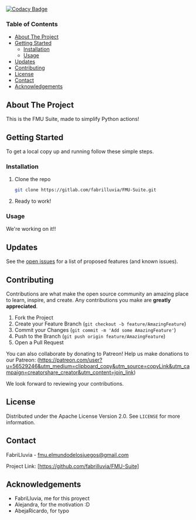 [![Codacy Badge](https://app.codacy.com/project/badge/Grade/0272fff45ed941daa9fae423dbdcdd7e)](https://app.codacy.com/gh/FabriLluvia/FMU-Suite/dashboard?utm_source=gh&utm_medium=referral&utm_content=&utm_campaign=Badge_grade)

### Table of Contents
- [About The Project](#about-the-project)
- [Getting Started](#getting-started)
  - [Installation](#installation)
  - [Usage](#usage)
- [Updates](#updates)
- [Contributing](#contributing)
- [License](#license)
- [Contact](#contact)
- [Acknowledgements](#acknowledgements)


<!-- ABOUT THE PROJECT -->
## About The Project

This is the FMU Suite, made to simplify Python actions!

<!-- GETTING STARTED -->
## Getting Started

To get a local copy up and running follow these simple steps.

### Installation

1. Clone the repo
   ```sh
   git clone https://gitlab.com/fabrilluvia/FMU-Suite.git

   ```
2. Ready to work!


<!-- USAGE EXAMPLES -->
### Usage
We're working on it!!


<!-- Updates -->
## Updates

See the [open issues](https://gitlab.com/fabrilluvia/FMU-Suite/-/issues) for a list of proposed features (and known issues).



<!-- CONTRIBUTING -->
## Contributing

Contributions are what make the open source community an amazing place to learn, inspire, and create. Any contributions you make are **greatly appreciated**.

1. Fork the Project
2. Create your Feature Branch (`git checkout -b feature/AmazingFeature`)
3. Commit your Changes (`git commit -m 'Add some AmazingFeature'`)
4. Push to the Branch (`git push origin feature/AmazingFeature`)
5. Open a Pull Request

You can also collaborate by donating to Patreon! 
Help us make donations to our Patreon: (https://patreon.com/user?u=56529246&utm_medium=clipboard_copy&utm_source=copyLink&utm_campaign=creatorshare_creator&utm_content=join_link)



We look forward to reviewing your contributions.




<!-- LICENSE -->
## License

Distributed under the Apache License Version 2.0. See `LICENSE` for more information.



<!-- CONTACT -->
## Contact

FabriLluvia - fmu.elmundodelosjuegos@gmail.com

Project Link: [https://github.com/fabrilluvia/FMU-Suite]



<!-- ACKNOWLEDGEMENTS -->
## Acknowledgements

* FabriLluvia, me for this proyect
* Alejandra, for the motivation :D
* AbejaRicardo, for typo
